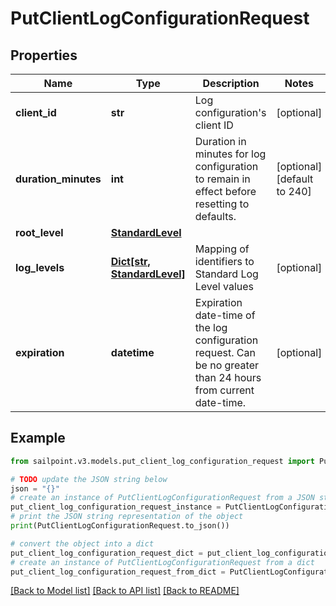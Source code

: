 # PutClientLogConfigurationRequest


## Properties

Name | Type | Description | Notes
------------ | ------------- | ------------- | -------------
**client_id** | **str** | Log configuration&#39;s client ID | [optional] 
**duration_minutes** | **int** | Duration in minutes for log configuration to remain in effect before resetting to defaults. | [optional] [default to 240]
**root_level** | [**StandardLevel**](StandardLevel.md) |  | 
**log_levels** | [**Dict[str, StandardLevel]**](StandardLevel.md) | Mapping of identifiers to Standard Log Level values | [optional] 
**expiration** | **datetime** | Expiration date-time of the log configuration request.  Can be no greater than 24 hours from current date-time. | [optional] 

## Example

```python
from sailpoint.v3.models.put_client_log_configuration_request import PutClientLogConfigurationRequest

# TODO update the JSON string below
json = "{}"
# create an instance of PutClientLogConfigurationRequest from a JSON string
put_client_log_configuration_request_instance = PutClientLogConfigurationRequest.from_json(json)
# print the JSON string representation of the object
print(PutClientLogConfigurationRequest.to_json())

# convert the object into a dict
put_client_log_configuration_request_dict = put_client_log_configuration_request_instance.to_dict()
# create an instance of PutClientLogConfigurationRequest from a dict
put_client_log_configuration_request_from_dict = PutClientLogConfigurationRequest.from_dict(put_client_log_configuration_request_dict)
```
[[Back to Model list]](../README.md#documentation-for-models) [[Back to API list]](../README.md#documentation-for-api-endpoints) [[Back to README]](../README.md)


